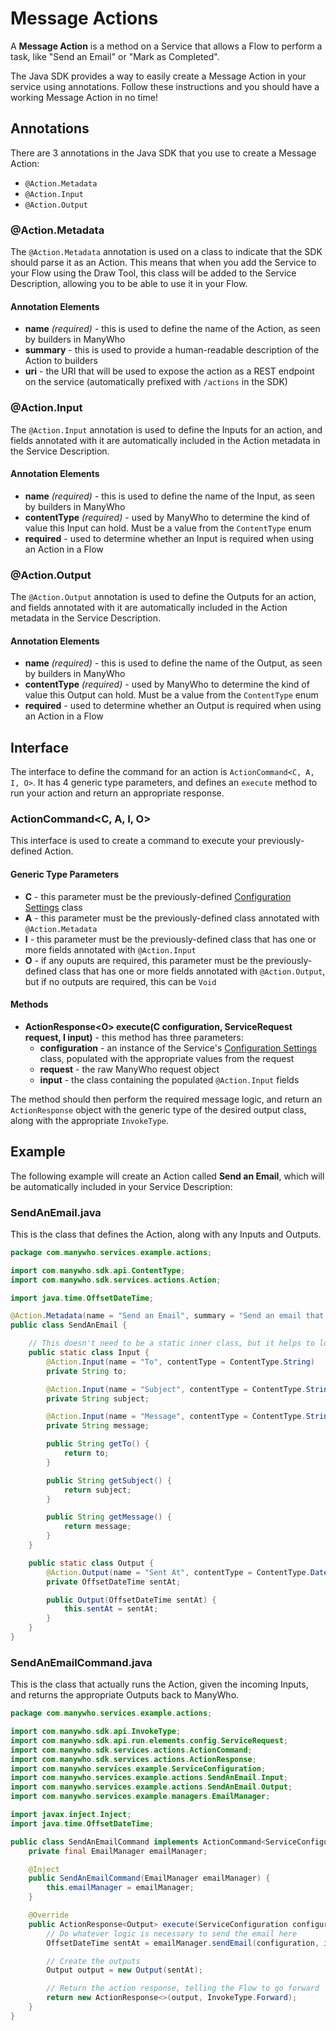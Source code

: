 Message Actions
===============

A **Message Action** is a method on a Service that allows a Flow to perform a task, like "Send an Email" or "Mark as Completed".

The Java SDK provides a way to easily create a Message Action in your service using annotations. Follow these instructions and you should have a working Message Action in no time!

## Annotations

There are 3 annotations in the Java SDK that you use to create a Message Action:

* `@Action.Metadata`
* `@Action.Input`
* `@Action.Output`
    
### @Action.Metadata

The `@Action.Metadata` annotation is used on a class to indicate that the SDK should parse it as an Action. This means that when you add the Service to your Flow using the Draw Tool, this class will be added to the Service Description, allowing you to be able to use it in your Flow.

#### Annotation Elements

* **name** _(required)_ - this is used to define the name of the Action, as seen by builders in ManyWho
* **summary** - this is used to provide a human-readable description of the Action to builders
* **uri** - the URI that will be used to expose the action as a REST endpoint on the service (automatically prefixed with `/actions` in the SDK)

### @Action.Input

The `@Action.Input` annotation is used to define the Inputs for an action, and fields annotated with it are automatically included in the Action metadata in the Service Description.

#### Annotation Elements

* **name** _(required)_ - this is used to define the name of the Input, as seen by builders in ManyWho
* **contentType** _(required)_ - used by ManyWho to determine the kind of value this Input can hold. Must be a value from the `ContentType` enum
* **required** - used to determine whether an Input is required when using an Action in a Flow

### @Action.Output

The `@Action.Output` annotation is used to define the Outputs for an action, and fields annotated with it are automatically included in the Action metadata in the Service Description.

#### Annotation Elements

* **name** _(required)_ - this is used to define the name of the Output, as seen by builders in ManyWho
* **contentType** _(required)_ - used by ManyWho to determine the kind of value this Output can hold. Must be a value from the `ContentType` enum
* **required** - used to determine whether an Output is required when using an Action in a Flow

## Interface

The interface to define the command for an action is `ActionCommand<C, A, I, O>`. It has 4 generic type parameters, and defines an `execute` method to run your action and return an appropriate response.

### ActionCommand&lt;C, A, I, O>

This interface is used to create a command to execute your previously-defined Action.

#### Generic Type Parameters

* **C** - this parameter must be the previously-defined [Configuration Settings](configuration.md) class
* **A** - this parameter must be the previously-defined class annotated with `@Action.Metadata`
* **I** - this parameter must be the previously-defined class that has one or more fields annotated with `@Action.Input`
* **O** - if any ouputs are required, this parameter must be the previously-defined class that has one or more fields annotated with `@Action.Output`, but if no outputs are required, this can be `Void`

#### Methods

* **ActionResponse&lt;O> execute(C configuration, ServiceRequest request, I input)** - this method has three parameters:
  * **configuration** - an instance of the Service's [Configuration Settings](configuration.md) class, populated with the appropriate values from the request
  * **request** - the raw ManyWho request object
  * **input** - the class containing the populated `@Action.Input` fields
  
The method should then perform the required message logic, and return an `ActionResponse` object with the generic type of the desired output class, along with the appropriate `InvokeType`.

## Example

The following example will create an Action called **Send an Email**, which will be automatically included in your Service Description:

### SendAnEmail.java

This is the class that defines the Action, along with any Inputs and Outputs.

````java
package com.manywho.services.example.actions;

import com.manywho.sdk.api.ContentType;
import com.manywho.sdk.services.actions.Action;

import java.time.OffsetDateTime;

@Action.Metadata(name = "Send an Email", summary = "Send an email that gives some information", uri = "sendanemail")
public class SendAnEmail {

    // This doesn't need to be a static inner class, but it helps to logically separate the inputs from the outputs
    public static class Input {
        @Action.Input(name = "To", contentType = ContentType.String)
        private String to;

        @Action.Input(name = "Subject", contentType = ContentType.String)
        private String subject;

        @Action.Input(name = "Message", contentType = ContentType.String)
        private String message;

        public String getTo() {
            return to;
        }

        public String getSubject() {
            return subject;
        }

        public String getMessage() {
            return message;
        }
    }

    public static class Output {
        @Action.Output(name = "Sent At", contentType = ContentType.DateTime)
        private OffsetDateTime sentAt;

        public Output(OffsetDateTime sentAt) {
            this.sentAt = sentAt;
        }
    }
}

````

### SendAnEmailCommand.java

This is the class that actually runs the Action, given the incoming Inputs, and returns the appropriate Outputs back to ManyWho.


````java
package com.manywho.services.example.actions;

import com.manywho.sdk.api.InvokeType;
import com.manywho.sdk.api.run.elements.config.ServiceRequest;
import com.manywho.sdk.services.actions.ActionCommand;
import com.manywho.sdk.services.actions.ActionResponse;
import com.manywho.services.example.ServiceConfiguration;
import com.manywho.services.example.actions.SendAnEmail.Input;
import com.manywho.services.example.actions.SendAnEmail.Output;
import com.manywho.services.example.managers.EmailManager;

import javax.inject.Inject;
import java.time.OffsetDateTime;

public class SendAnEmailCommand implements ActionCommand<ServiceConfiguration, SendAnEmail, SendAnEmail.Input, SendAnEmail.Output> {
    private final EmailManager emailManager;

    @Inject
    public SendAnEmailCommand(EmailManager emailManager) {
        this.emailManager = emailManager;
    }

    @Override
    public ActionResponse<Output> execute(ServiceConfiguration configuration, ServiceRequest request, Input input) {
        // Do whatever logic is necessary to send the email here
        OffsetDateTime sentAt = emailManager.sendEmail(configuration, input.getTo(), input.getSubject(), input.getMessage());

        // Create the outputs
        Output output = new Output(sentAt);

        // Return the action response, telling the Flow to go forward
        return new ActionResponse<>(output, InvokeType.Forward);
    }
}
````